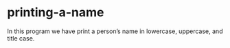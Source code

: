 # printing-a-name
In this program we have print a person’s name in lowercase, uppercase, and title case.
